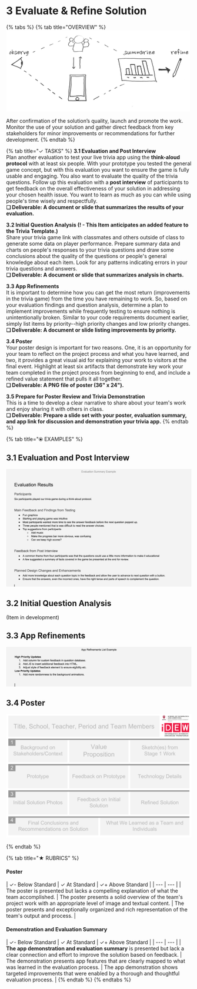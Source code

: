# 3 Evaluate & Refine Solution

{% tabs %}
{% tab title="OVERVIEW" %}
![](../.gitbook/assets/trivia-phase-3-drawing-alpha-reduced.png)

After confirmation of the solution’s quality, launch and promote the work. Monitor the use of your solution and gather direct feedback from key stakeholders for minor improvements or recommendations for further development.
{% endtab %}

{% tab title="✓  TASKS" %}
**3.1 Evaluation and Post Interview**  
Plan another evaluation to test your live trivia app using the **think-aloud protocol** with at least six people. With your prototype you tested the general game concept, but with this evaluation you want to ensure the game is fully usable and engaging. You also want to evaluate the quality of the trivia questions. Follow up this evaluation with a **post interview** of participants to get feedback on the overall effectiveness of your solution in addressing your chosen health issue. You want to learn as much as you can while using people's time wisely and respectfully.  
**❏ Deliverable: A document or slide that summarizes the results of your evaluation.**

**3.2 Initial Question Analysis \(! - This Item anticipates an added feature to the Trivia Template.\)**  
Share your trivia game link with classmates and others outside of class to generate some data on player performance. Prepare summary data and charts on people's responses to your trivia questions and draw some conclusions about the quality of the questions or people's general knowledge about each item. Look for any patterns indicating errors in your trivia questions and answers.  
**❏ Deliverable: A document or slide that summarizes analysis in charts.**

**3.3 App Refinements**  
It is important to determine how you can get the most return \(improvements in the trivia game\) from the time you have remaining to work. So, based on your evaluation findings and question analysis, determine a plan to implement improvements while frequently testing to ensure nothing is unintentionally broken. Similar to your code requirements document earlier, simply list items by priority--high priority changes and low priority changes.  
**❏ Deliverable: A document or slide listing improvements by priority.**

**3.4 Poster**  
Your poster design is important for two reasons. One, it is an opportunity for your team to reflect on the project process and what you have learned, and two, it provides a great visual aid for explaining your work to visitors at the final event. Highlight at least six artifacts that demonstrate key work your team completed in the project process from beginning to end, and include a refined value statement that pulls it all together.  
**❏ Deliverable: A PNG file of poster \(36" x 24"\).**

**3.5 Prepare for Poster Review and Trivia Demonstration**  
This is a time to develop a clear narrative to share about your team's work and enjoy sharing it with others in class.  
**❏ Deliverable: Prepare a slide set with your poster, evaluation summary, and app link for discussion and demonstration your trivia app.**
{% endtab %}

{% tab title="⦿ EXAMPLES" %}
## **3.1 Evaluation and Post Interview**

![](../.gitbook/assets/evaluationresults.png)

## 3.2 Initial Question Analysis

\(Item in development\)

## 3.3 App Refinements

![](../.gitbook/assets/apprefinements.png)

## 3.4 Poster

![This is only an example template to inspire structure where text and images could be inserted for each element. Your version may not have as many artifacts or sections.](../.gitbook/assets/poster-template-36x24-2.png)

  


  
{% endtab %}

{% tab title="★  RUBRICS" %}
#### Poster

| ✓- Below Standard | ✓ At Standard | ✓+ Above Standard |
| --- | --- |
| The poster is presented but lacks a compelling explanation of what the team accomplished. | The poster presents a solid overview of the team's project work with an appropriate level of image and textual content.  | The poster presents and exceptionally organized  and rich representation of the team's output and process. |

#### Demonstration and Evaluation Summary

| ✓- Below Standard | ✓ At Standard | ✓+ Above Standard |
| --- | --- |
| **The app demonstration and evaluation summary** is presented but lack a clear connection and effort to improve the solution based on feedback. | The demonstration presents app features that are clearly mapped to what was learned in the evaluation process. | The app demonstration shows targeted improvements that were enabled by a thorough and thoughtful evaluation process. |
{% endtab %}
{% endtabs %}



